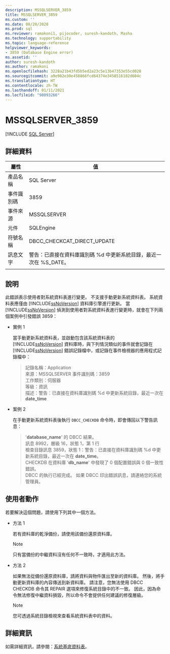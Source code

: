 ```yaml
---
description: MSSQLSERVER_3859
title: MSSQLSERVER_3859
ms.custom: ''
ms.date: 08/20/2020
ms.prod: sql
ms.reviewer: ramakoni1, pijocoder, suresh-kandoth, Masha
ms.technology: supportability
ms.topic: language-reference
helpviewer_keywords:
- 3859 (Database Engine error)
ms.assetid: ''
author: suresh-kandoth
ms.author: ramakoni
ms.openlocfilehash: 3228a21b43fd5b5ed2a23c5e13b47353e55cd028
ms.sourcegitcommit: a9e982e30e458866fcd64374e3458516182d604c
ms.translationtype: HT
ms.contentlocale: zh-TW
ms.lasthandoff: 01/11/2021
ms.locfileid: "98093266"
---
```

# <a name="mssqlserver_3859"></a>MSSQLSERVER_3859
 [!INCLUDE [SQL Server](../../includes/applies-to-version/sqlserver.md)]

## <a name="details"></a>詳細資料

|屬性|值|
|---|---|
|產品名稱|SQL Server|
|事件識別碼|3859|
|事件來源|MSSQLSERVER|
|元件|SQLEngine|
|符號名稱|DBCC_CHECKCAT_DIRECT_UPDATE|
|訊息文字|警告：已直接在資料庫識別碼 \%d 中更新系統目錄，最近一次在 %S_DATE。|
||

## <a name="explanation"></a>說明

此錯誤表示使用者對系統資料表進行變更。 不支援手動更新系統資料表。 系統資料表應僅由 [!INCLUDE[ssNoVersion](../../includes/ssnoversion-md.md)] 資料庫引擎進行更新。 當 [!INCLUDE[ssNoVersion](../../includes/ssnoversion-md.md)] 偵測到使用者對系統資料表進行變更時，就會在下列兩個案例中引發錯誤 3859：

- 實例 1

    當手動更新系統資料表，並啟動包含該系統資料表的 [!INCLUDE[ssNoVersion](../../includes/ssnoversion-md.md)] 資料庫時，與下列情況類似的事件就會記錄在 [!INCLUDE[ssNoVersion](../../includes/ssnoversion-md.md)] 錯誤記錄檔中，或記錄在事件檢視器的應用程式記錄檔中：

    > 記錄名稱：Application  
    來源：MSSQLSERVER 事件識別碼：3859  
    工作類別：伺服器  
    等級：資訊  
    描述：警告：已直接在資料庫識別碼 \%d 中更新系統目錄，最近一次在 **date_time**  

- 案例 2  

    在手動更新系統資料表後執行 `DBCC_CHECKDB` 命令時，即會傳回以下警告訊息：

    > '**database_name**' 的 DBCC 結果。  
    訊息 8992，層級 16，狀態 1，第 1 行  
    檢查目錄訊息 3859，狀態 1：警告：已直接在資料庫識別碼 \%d 中更新系統目錄，最近一次在 **date_time**。  
    CHECKDB 在資料庫 '**db_name**' 中發現了 0 個配置錯誤與 0 個一致性錯誤。  
    DBCC 的執行已經完成。 如果 DBCC 印出錯誤訊息，請連絡您的系統管理員。

## <a name="user-action"></a>使用者動作

若要解決這個問題，請使用下列其中一個方法。

- 方法 1

    若有資料庫的乾淨備份，請使用該備份還原資料庫。  
    > [!NOTE]
    > 只有當備份的中繼資料沒有任何不一致時，才適用此方法。  

- 方法 2  

    如果無法從備份還原資料庫，請將資料與物件匯出至新的資料庫。 然後，將手動更新資料庫的內容傳送到新資料庫。 請注意，您無法使用 DBCC CHECKDB 命令其 REPAIR 選項來修復系統目錄中的不一致。 因此，因為命令無法修復中繼資料損毀，所以命令不會提供任何建議的修復層級。

    > [!NOTE]
    > 您可透過系統目錄檢視來查看系統資料表中的資料。

## <a name="more-information"></a>詳細資訊

如需詳細資訊，請參閱：[系統基底資料表](../system-tables/system-base-tables.md)。